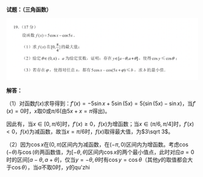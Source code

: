 
**试题：（三角函数）**

![](assets/2025年全国新课标Ⅰ卷/2025全国1卷数学最后一题.png)

**解答：**

（1）对函数$f(x)$求导得到：$f'(x) = -5\sin x + 5\sin (5x) = 5(\sin (5x) - \sin x)$，当$f'(x) = 0$时，$x$取$0$或$\pi / 6$(由$5x+x=\pi$得出)。

因此有，当$x \in [0,\pi / 6]$时，$f'(x) \ge 0$，$f(x)$为增函数；当$x \in (\pi / 6, \pi /4]$时，$f'(x) < 0$，$f(x)$为减函数，故当$x=\pi /6$时，$f(x)$取得最大值，为$3\sqrt 3$。

（2）因为$\cos x$在$(0,\pi)$区间内为减函数，在$(-\pi,0)$区间内为增函数。考虑$\cos (-\theta )$与$\cos (\theta)$两函数值，为$[-\theta,\theta]$区间内$\cos x$的两个最小值点，此时对应$a=0$时的区间$[a - \theta, a + \theta]$，仅当$y=-\theta,\theta$时有$\cos y = \cos \theta$（其他$y$的取值都会大于$\cos \theta$），当$a$不取$0$时，$y$的qu'zhi